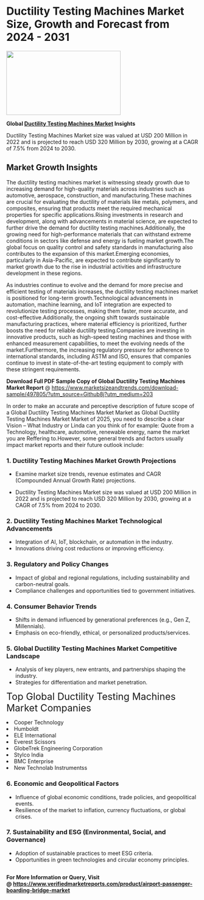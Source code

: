<H1>Ductility Testing Machines Market Size, Growth and Forecast from 2024 - 2031</H1><img class="aligncenter size-medium wp-image-584254" src="https://thirdeyenews.in/wp-content/uploads/2024/09/Global-Market-Research-300x168.jpeg" alt="" width="300" height="168" /><p><strong>Global&nbsp;<a href="https://www.marketsizeandtrends.com/download-sample/497805/?utm_source=Github8j?utm_medium=203">Ductility Testing Machines Market</a> Insights</strong></p><p>Ductility Testing Machines Market size was valued at USD 200 Million in 2022 and is projected to reach USD 320 Million by 2030, growing at a CAGR of 7.5% from 2024 to 2030.</p><p><h2>Market Growth Insights</h2> <p>The ductility testing machines market is witnessing steady growth due to increasing demand for high-quality materials across industries such as automotive, aerospace, construction, and manufacturing.These machines are crucial for evaluating the ductility of materials like metals, polymers, and composites, ensuring that products meet the required mechanical properties for specific applications.Rising investments in research and development, along with advancements in material science, are expected to further drive the demand for ductility testing machines.Additionally, the growing need for high-performance materials that can withstand extreme conditions in sectors like defense and energy is fueling market growth.The global focus on quality control and safety standards in manufacturing also contributes to the expansion of this market.Emerging economies, particularly in Asia-Pacific, are expected to contribute significantly to market growth due to the rise in industrial activities and infrastructure development in these regions. </p> <p>As industries continue to evolve and the demand for more precise and efficient testing of materials increases, the ductility testing machines market is positioned for long-term growth.Technological advancements in automation, machine learning, and IoT integration are expected to revolutionize testing processes, making them faster, more accurate, and cost-effective.Additionally, the ongoing shift towards sustainable manufacturing practices, where material efficiency is prioritized, further boosts the need for reliable ductility testing.Companies are investing in innovative products, such as high-speed testing machines and those with enhanced measurement capabilities, to meet the evolving needs of the market.Furthermore, the increasing regulatory pressure for adherence to international standards, including ASTM and ISO, ensures that companies continue to invest in state-of-the-art testing equipment to comply with these stringent requirements.</p><p><span class=""><strong>Download Full PDF Sample Copy of Global Ductility Testing Machines Market Report</strong> @ <a href="https://www.marketsizeandtrends.com/download-sample/497805/?utm_source=Github8j?utm_medium=203" target="_blank">https://www.marketsizeandtrends.com/download-sample/497805/?utm_source=Github8j?utm_medium=203</a></span></p><p>In order to make an accurate and perceptive description of future scope of a Global&nbsp;Ductility Testing Machines Market Market as Global&nbsp;Ductility Testing Machines Market Market of 2025, you need to describe a clear Vision &ndash; What Industry or Linda can you think of for example: Quote from a Technology, healthcare, automotive, renewable energy, name the market you are Reffering to.However, some general trends and factors usually impact market reports and their future outlook include:</p><h3>1.&nbsp;<strong>Ductility Testing Machines Market Growth Projections</strong></h3><ul><li>Examine market size trends, revenue estimates and CAGR (Compounded Annual Growth Rate) projections.</li><li><p>Ductility Testing Machines Market size was valued at USD 200 Million in 2022 and is projected to reach USD 320 Million by 2030, growing at a CAGR of 7.5% from 2024 to 2030.</p></li></ul><h3>2.&nbsp;<strong>Ductility Testing Machines Market Technological Advancements</strong></h3><ul><li>Integration of AI, IoT, blockchain, or automation in the industry.</li><li>Innovations driving cost reductions or improving efficiency.</li></ul><h3>3.&nbsp;<strong>Regulatory and Policy Changes</strong></h3><ul><li>Impact of global and regional regulations, including sustainability and carbon-neutral goals.</li><li>Compliance challenges and opportunities tied to government initiatives.</li></ul><h3>4.&nbsp;<strong>Consumer Behavior Trends</strong></h3><ul><li>Shifts in demand influenced by generational preferences (e.g., Gen Z, Millennials).</li><li>Emphasis on eco-friendly, ethical, or personalized products/services.</li></ul><h3>5.&nbsp;<strong>Global Ductility Testing Machines Market Competitive Landscape</strong></h3><ul><li>Analysis of key players, new entrants, and partnerships shaping the industry.</li><li>Strategies for differentiation and market penetration.</li></ul><p data-pm-slice="1 1 []"><span style="color: inherit; font-family: inherit; font-size: 25px;">Top Global Ductility Testing Machines Market Companies</span></p><div class="" data-test-id=""><p><li>Cooper Technology</li><li> Humboldt</li><li> ELE International</li><li> Everest Scissors</li><li> GlobeTrek Engineering Corporation</li><li> Stylco India</li><li> BMC Enterprise</li><li> New Technolab Instrumentss</li></p></div><h3>6.&nbsp;<strong>Economic and Geopolitical Factors</strong></h3><ul><li>Influence of global economic conditions, trade policies, and geopolitical events.</li><li>Resilience of the market to inflation, currency fluctuations, or global crises.</li></ul><h3>7.&nbsp;<strong>Sustainability and ESG (Environmental, Social, and Governance)</strong></h3><ul><li>Adoption of sustainable practices to meet ESG criteria.</li><li>Opportunities in green technologies and circular economy principles.</li></ul><h2><strong style="font-size: 14px;">For More Information or Query, Visit @&nbsp;</strong><a style="background-color: #ffffff; font-size: 14px;" href="https://www.marketsizeandtrends.com/report/ductility-testing-machines-market/" target="_blank">https://www.verifiedmarketreports.com/product/airport-passenger-boarding-bridge-market</a></h2>